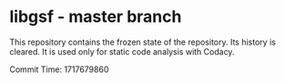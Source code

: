 # libgsf - master branch

This repository contains the frozen state of the repository.
Its history is cleared. It is used only for static code
analysis with Codacy.

Commit Time: 1717679860